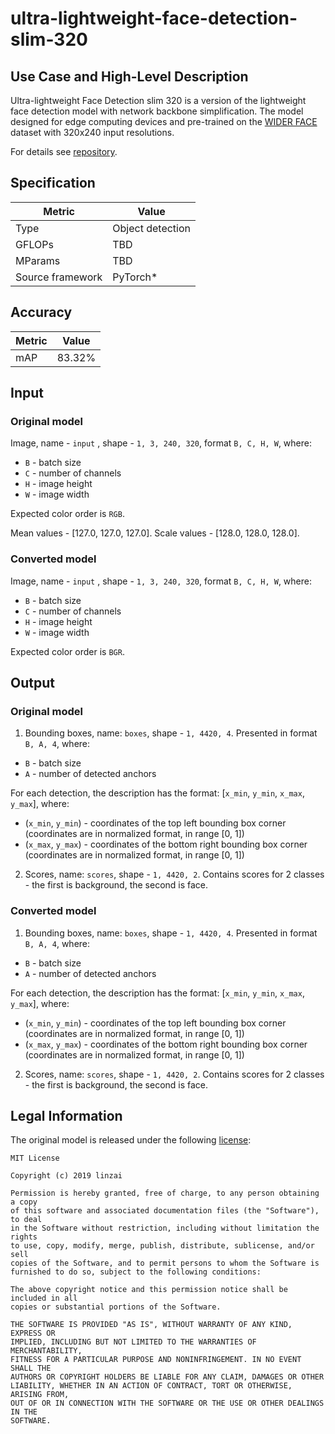 # ultra-lightweight-face-detection-slim-320

## Use Case and High-Level Description

Ultra-lightweight Face Detection slim 320 is a version of the lightweight face detection model with network backbone simplification. The model designed for edge computing devices and pre-trained on the [WIDER FACE](http://shuoyang1213.me/WIDERFACE/) dataset with 320x240 input resolutions.

For details see [repository](https://github.com/Linzaer/Ultra-Light-Fast-Generic-Face-Detector-1MB).

## Specification

| Metric                          | Value             |
|---------------------------------|-------------------|
| Type                            | Object detection  |
| GFLOPs                          | TBD               |
| MParams                         | TBD               |
| Source framework                | PyTorch\*         |

## Accuracy

| Metric | Value |
| ------ | ----- |
| mAP   | 83.32% |

## Input

### Original model

Image, name - `input` , shape - `1, 3, 240, 320`, format `B, C, H, W`, where:

- `B` - batch size
- `C` - number of channels
- `H` - image height
- `W` - image width

Expected color order is `RGB`.

Mean values - [127.0, 127.0, 127.0].
Scale values - [128.0, 128.0, 128.0].


### Converted model

Image, name - `input` , shape - `1, 3, 240, 320`, format `B, C, H, W`, where:

- `B` - batch size
- `C` - number of channels
- `H` - image height
- `W` - image width

Expected color order is `BGR`.

## Output

### Original model

1. Bounding boxes, name: `boxes`, shape - `1, 4420, 4`. Presented in format `B, A, 4`, where:

- `B` - batch size
- `A` - number of detected anchors

For each detection, the description has the format: [`x_min`, `y_min`, `x_max`, `y_max`], where:

- (`x_min`, `y_min`) - coordinates of the top left bounding box corner (coordinates are in normalized format, in range [0, 1])
- (`x_max`, `y_max`) - coordinates of the bottom right bounding box corner (coordinates are in normalized format, in range [0, 1])

2. Scores, name: `scores`, shape - `1, 4420, 2`. Contains scores for 2 classes - the first is background, the second is face.

### Converted model

1. Bounding boxes, name: `boxes`, shape - `1, 4420, 4`. Presented in format `B, A, 4`, where:

- `B` - batch size
- `A` - number of detected anchors

For each detection, the description has the format: [`x_min`, `y_min`, `x_max`, `y_max`], where:

- (`x_min`, `y_min`) - coordinates of the top left bounding box corner (coordinates are in normalized format, in range [0, 1])
- (`x_max`, `y_max`) - coordinates of the bottom right bounding box corner (coordinates are in normalized format, in range [0, 1])

2. Scores, name: `scores`, shape - `1, 4420, 2`. Contains scores for 2 classes - the first is background, the second is face.

## Legal Information

The original model is released under the following [license](https://raw.githubusercontent.com/Linzaer/Ultra-Light-Fast-Generic-Face-Detector-1MB/master/LICENSE):

```
MIT License

Copyright (c) 2019 linzai

Permission is hereby granted, free of charge, to any person obtaining a copy
of this software and associated documentation files (the "Software"), to deal
in the Software without restriction, including without limitation the rights
to use, copy, modify, merge, publish, distribute, sublicense, and/or sell
copies of the Software, and to permit persons to whom the Software is
furnished to do so, subject to the following conditions:

The above copyright notice and this permission notice shall be included in all
copies or substantial portions of the Software.

THE SOFTWARE IS PROVIDED "AS IS", WITHOUT WARRANTY OF ANY KIND, EXPRESS OR
IMPLIED, INCLUDING BUT NOT LIMITED TO THE WARRANTIES OF MERCHANTABILITY,
FITNESS FOR A PARTICULAR PURPOSE AND NONINFRINGEMENT. IN NO EVENT SHALL THE
AUTHORS OR COPYRIGHT HOLDERS BE LIABLE FOR ANY CLAIM, DAMAGES OR OTHER
LIABILITY, WHETHER IN AN ACTION OF CONTRACT, TORT OR OTHERWISE, ARISING FROM,
OUT OF OR IN CONNECTION WITH THE SOFTWARE OR THE USE OR OTHER DEALINGS IN THE
SOFTWARE.
```
